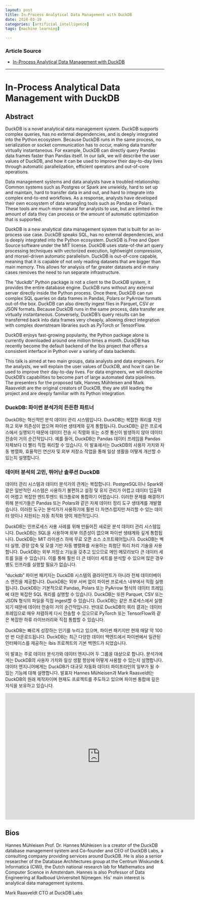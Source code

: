 ```yaml
---
layout: post
title: In-Process Analytical Data Management with DuckDB
date: 2024-03-19
categories: [artificial intelligence]
tags: [machine learning]

---
```


### Article Source


* [In-Process Analytical Data Management with DuckDB](https://www.youtube.com/watch?v=5ddoZR6PYNU)

---


# In-Process Analytical Data Management with DuckDB


## Abstract

DuckDB is a novel analytical data management system. DuckDB supports complex queries, has no external dependencies, and is deeply integrated into the Python ecosystem. Because DuckDB runs in the same process, no serialization or socket communication has to occur, making data transfer virtually instantaneous. For example, DuckDB can directly query Pandas data frames faster than Pandas itself. In our talk, we will describe the user values of DuckDB, and how it can be used to improve their day-to-day lives through automatic parallelization, efficient operators and out-of-core operations.

Data management systems and data analysts have a troubled relationship: Common systems such as Postgres or Spark are unwieldy, hard to set up and maintain, hard to transfer data in and out, and hard to integrate into complex end-to-end workflows. As a response, analysts have developed their own ecosystem of data wrangling tools such as Pandas or Polars. These tools are much more natural for analysts to use, but are limited in the amount of data they can process or the amount of automatic optimization that is supported.

DuckDB is a new analytical data management system that is built for an in-process use case. DuckDB speaks SQL, has no external dependencies, and is deeply integrated into the Python ecosystem. DuckDB is Free and Open Source software under the MIT license. DuckDB uses state-of-the art query processing techniques with vectorized execution, lightweight compression, and morsel-driven automatic parallelism. DuckDB is out-of-core capable, meaning that it is capable of not only reading datasets that are bigger than main memory. This allows for analysis of far greater datasets and in many cases removes the need to run separate infrastructure.

The “duckdb” Python package is not a client to the DuckDB system, it provides the entire database engine. DuckDB runs without any external server directly inside the Python process. Once there, DuckDB can run complex SQL queries on data frames in Pandas, Polars or PyArrow formats out-of-the box. DuckDB can also directly ingest files in Parquet, CSV or JSON formats. Because DuckDB runs in the same process, data transfer are virtually instantaneous. Conversely, DuckDB’s query results can be transferred back into data frames very cheaply, allowing direct integration with complex downstream libraries such as PyTorch or TensorFlow.

DuckDB enjoys fast-growing popularity, the Python package alone is currently downloaded around one million times a month. DuckDB has recently become the default backend of the Ibis project that offers a consistent interface in Python over a variety of data backends.

This talk is aimed at two main groups, data analysts and data engineers. For the analysts, we will explain the user values of DuckDB, and how it can be used to improve their day-to-day lives. For data engineers, we will describe DuckDB’s capabilities to become part of large automated data pipelines. The presenters for the proposed talk, Hannes Mühleisen and Mark Raasveldt are the original creators of DuckDB, they are still leading the project and are deeply familiar with its Python integration.

### DuckDB: 파이썬 분석가의 든든한 파트너
DuckDB는 혁신적인 분석 데이터 관리 시스템입니다. DuckDB는 복잡한 쿼리를 지원하고 외부 의존성이 없으며 파이썬 생태계와 깊게 통합됩니다. DuckDB는 같은 프로세스에서 실행되기 때문에 데이터 전송 시 직렬화 또는 소켓 통신이 발생하지 않아 데이터 전송이 거의 순간적입니다. 예를 들어, DuckDB는 Pandas 데이터 프레임을 Pandas 자체보다 더 빨리 직접 쿼리할 수 있습니다. 이 발표에서는 DuckDB의 사용자 가치와 자동 병렬화, 효율적인 연산자 및 외부 저장소 작업을 통해 일상 생활을 어떻게 개선할 수 있는지 설명합니다.

### 데이터 분석의 고민, 뛰어난 솔루션 DuckDB
데이터 관리 시스템과 데이터 분석가의 관계는 복잡합니다.  PostgreSQL이나 Spark와 같은 일반적인 시스템은 사용하기 불편하고 설정 및 유지 관리가 어렵고 데이터 입출력이 어렵고 복잡한 엔드투엔드 워크플로에 통합하기 어렵습니다. 이러한 문제를 해결하기 위해 분석가들은 Pandas 또는 Polars와 같은 자체 데이터 정리 도구 생태계를 개발했습니다. 이러한 도구는 분석가가 사용하기에 훨씬 더 자연스럽지만 처리할 수 있는 데이터 양이나 지원되는 자동 최적화 양이 제한적입니다.

DuckDB는 인프로세스 사용 사례를 위해 만들어진 새로운 분석 데이터 관리 시스템입니다. DuckDB는 SQL을 사용하며 외부 의존성이 없으며 파이썬 생태계와 깊게 통합됩니다. DuckDB는 MIT 라이센스 하에 무료 오픈 소스 소프트웨어입니다. DuckDB는 벡터 실행, 경량 압축 및 모셀 기반 자동 병렬화를 사용하는 최첨단 쿼리 처리 기술을 사용합니다. DuckDB는 외부 저장소 기능을 갖추고 있으므로 메인 메모리보다 큰 데이터 세트를 읽을 수 있습니다. 이를 통해 훨씬 더 큰 데이터 세트를 분석할 수 있으며 많은 경우 별도 인프라를 실행할 필요가 없습니다.

“duckdb” 파이썬 패키지는 DuckDB 시스템의 클라이언트가 아니라 전체 데이터베이스 엔진을 제공합니다. DuckDB는 외부 서버 없이 파이썬 프로세스 내부에서 직접 실행됩니다. DuckDB는 기본적으로 Pandas, Polars 또는 PyArrow 형식의 데이터 프레임에 대한 복잡한 SQL 쿼리를 실행할 수 있습니다. DuckDB는 또한 Parquet, CSV 또는 JSON 형식의 파일을 직접  ingest할 수 있습니다. DuckDB는 같은 프로세스에서 실행되기 때문에 데이터 전송이 거의 순간적입니다. 반대로 DuckDB의 쿼리 결과는 데이터 프레임으로 매우 저렴하게 다시 전송할 수 있으므로 PyTorch 또는 TensorFlow와 같은 복잡한 하류 라이브러리와 직접 통합할 수 있습니다.

DuckDB는 빠르게 성장하는 인기를 누리고 있으며, 파이썬 패키지만 현재 매달 약 100만 번 다운로드됩니다. DuckDB는 최근 다양한 데이터 백엔드에서 파이썬에서 일관된 인터페이스를 제공하는 Ibis 프로젝트의 기본 백엔드가 되었습니다.

이 발표는 주로 데이터 분석가와 데이터 엔지니어 두 그룹을 대상으로 합니다. 분석가에게는 DuckDB의 사용자 가치와 일상 생활 향상에 어떻게 사용할 수 있는지 설명합니다. 데이터 엔지니어에게는 DuckDB가 대규모 자동화 데이터 파이프라인의 일부가 될 수 있는 기능에 대해 설명합니다. 발표자 Hannes Mühleisen과 Mark Raasveldt는 DuckDB의 원래 제작자이며 현재도 프로젝트를 주도하고 있으며 파이썬 통합에 깊은 지식을 보유하고 있습니다.

<iframe width="600" height="400" src="https://www.youtube.com/embed/5ddoZR6PYNU?si=hdxtamav3ePJcYm5" title="YouTube video player" frameborder="0" allow="accelerometer; autoplay; clipboard-write; encrypted-media; gyroscope; picture-in-picture; web-share" allowfullscreen></iframe>

## Bios
Hannes Mühleisen
Prof. Dr. Hannes Mühleisen is a creator of the DuckDB database management system and Co-founder and CEO of DuckDB Labs, a consulting company providing services around DuckDB. He is also a senior researcher of the Database Architectures group at the Centrum Wiskunde & Informatica (CWI), the Dutch national research lab for Mathematics and Computer Science in Amsterdam. Hannes is also Professor of Data Engineering at Radboud Universiteit Nijmegen. His' main interest is analytical data management systems.

Mark Raasveldt
CTO at DuckDB Labs
